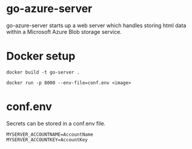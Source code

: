 # go-azure-server

go-azure-server starts up a web server which handles storing html data within a Microsoft Azure Blob storage service.

# Docker setup

```
docker build -t go-server .
```

```
docker run -p 8000 --env-file=conf.env <image>
```

# conf.env

Secrets can be stored in a conf.env file. 

```
MYSERVER_ACCOUNTNAME=AccountName
MYSERVER_ACCOUNTKEY=AccountKey
```